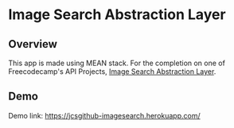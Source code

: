# Image Search Abstraction Layer

## Overview

This app is made using MEAN stack. For the completion on one of Freecodecamp's API Projects, [Image Search Abstraction Layer](https://www.freecodecamp.com/challenges/image-search-abstraction-layer).

## Demo
Demo link: <a href="https://jcsgithub-imagesearch.herokuapp.com/" target="_blank">https://jcsgithub-imagesearch.herokuapp.com/</a>